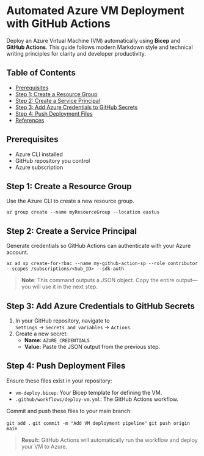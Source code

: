 # Automated Azure VM Deployment with GitHub Actions

Deploy an Azure Virtual Machine (VM) automatically using **Bicep** and **GitHub Actions**. This guide follows modern Markdown style and technical writing principles for clarity and developer productivity.

## Table of Contents

- [Prerequisites](#prerequisites)
- [Step 1: Create a Resource Group](#step-1-create-a-resource-group)
- [Step 2: Create a Service Principal](#step-2-create-a-service-principal)
- [Step 3: Add Azure Credentials to GitHub Secrets](#step-3-add-azure-credentials-to-github-secrets)
- [Step 4: Push Deployment Files](#step-4-push-deployment-files)
- [References](#references)

## Prerequisites

- Azure CLI installed
- GitHub repository you control
- Azure subscription

## Step 1: Create a Resource Group

Use the Azure CLI to create a new resource group.

`az group create --name myResourceGroup --location eastus`



## Step 2: Create a Service Principal

Generate credentials so GitHub Actions can authenticate with your Azure account.

`az ad sp create-for-rbac
--name my-github-action-sp
--role contributor
--scopes /subscriptions/<Sub_ID>
--sdk-auth`


> **Note**: This command outputs a JSON object. Copy the entire output—you will use it in the next step.

## Step 3: Add Azure Credentials to GitHub Secrets

1. In your GitHub repository, navigate to  
   `Settings` → `Secrets and variables` → `Actions`.
2. Create a new secret:
   - **Name:** `AZURE_CREDENTIALS`
   - **Value:** Paste the JSON output from the previous step.

## Step 4: Push Deployment Files

Ensure these files exist in your repository:

- `vm-deploy.bicep`: Your Bicep template for defining the VM.
- `.github/workflows/deploy-vm.yml`: The GitHub Actions workflow.

Commit and push these files to your main branch:

`git add .`
`git commit -m "Add VM deployment pipeline"`
`git push origin main`


> **Result:** GitHub Actions will automatically run the workflow and deploy your VM to Azure.
